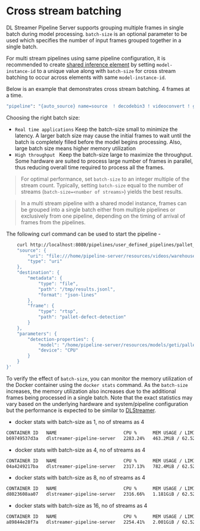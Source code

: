 # Cross stream batching

DL Streamer Pipeline Server supports grouping multiple frames in single batch during model processing. `batch-size` is an optional parameter to be used which specifies the number of input frames grouped together in a single batch. 

For multi stream pipelines using same pipeline configuration, it is recommended to create [shared inference element](./multistream-pipelines.md) by setting `model-instance-id` to a unique value along with `batch-size` for cross stream batching to occur across elements with same `model-instance-id`.

Below is an example that demonstrates cross stream batching. 4 frames at a time.

```sh
"pipeline": "{auto_source} name=source  ! decodebin3 ! videoconvert ! gvadetect name=detection batch-size=4 model-instance-id=1 ! queue ! gvawatermark ! gvafpscounter ! gvametaconvert add-empty-results=true name=metaconvert ! gvametapublish name=destination ! appsink name=appsink",
```

Choosing the right batch size:

* `Real time applications`  Keep the batch-size small to minimize the latency. A larger batch size may cause the initial frames to wait until the batch is completely filled before the model begins processing. Also, large batch size means higher memory utilization
* `High throughput `  Keep the batch-size large to maximize the throughput. Some hardware are suited to process large number of frames in parallel, thus reducing overall time required to process all the frames.

> For optimal performance, set `batch-size` to an integer multiple of the stream count. Typically, setting `batch-size` equal to the number of streams (`batch-size=<number of streams>`) yields the best results.

> In a multi stream pipeline with a shared model instance, frames can be grouped into a single batch either from multiple pipelines or exclusively from one pipeline, depending on the timing of arrival of frames from the pipelines.

The following curl command can be used to start the pipeline - 
``` sh
    curl http://localhost:8080/pipelines/user_defined_pipelines/pallet_defect_detection -X POST -H 'Content-Type: application/json' -d '{
    "source": {
        "uri": "file:///home/pipeline-server/resources/videos/warehouse.avi",
        "type": "uri"
    },
    "destination": {
        "metadata": {
            "type": "file",
            "path": "/tmp/results.jsonl",
            "format": "json-lines"
        },
        "frame": {
            "type": "rtsp",
            "path": "pallet-defect-detection"
        }
    },
    "parameters": {
        "detection-properties": {
            "model": "/home/pipeline-server/resources/models/geti/pallet_defect_detection/deployment/Detection/model/model.xml",
            "device": "CPU"
        }
    }
}'
```

To verify the effect of `batch-size`, you can monitor the memory utilization of the Docker container using the `docker stats` command. As the `batch-size` increases, the memory utilization also increases due to the additional frames being processed in a single batch. Note that the exact statistics may vary based on the underlying hardware and system/pipeline configuration but the performance is expected to be similar to [DLStreamer](https://dlstreamer.github.io/dev_guide/performance_guide.html#multi-stream-pipelines-with-single-ai-stage). 

* docker stats with batch-size as 1, no of streams as 4
```sh
CONTAINER ID   NAME                         CPU %      MEM USAGE / LIMIT     MEM %     NET I/O         BLOCK I/O     PIDS
b69749537d3a   dlstreamer-pipeline-server   2283.24%   463.2MiB / 62.52GiB   0.72%     19.2kB / 10kB   0B / 3.29MB   101
```

* docker stats with batch-size as 4, no of streams as 4
```sh
CONTAINER ID   NAME                         CPU %      MEM USAGE / LIMIT     MEM %     NET I/O           BLOCK I/O   PIDS
04a4249217ba   dlstreamer-pipeline-server   2317.13%   782.4MiB / 62.52GiB   1.22%     10.1kB / 1.97kB   0B / 0B     102
```

* docker stats with batch-size as 8, no of streams as 4
```sh
CONTAINER ID   NAME                         CPU %      MEM USAGE / LIMIT     MEM %     NET I/O           BLOCK I/O   PIDS
d8023608aa07   dlstreamer-pipeline-server   2316.66%   1.181GiB / 62.52GiB   1.89%     11.2kB / 1.62kB   0B / 0B     102
```

* docker stats with batch-size as 16, no of streams as 4
```sh
CONTAINER ID   NAME                         CPU %      MEM USAGE / LIMIT     MEM %     NET I/O           BLOCK I/O   PIDS
a89844e28f7a   dlstreamer-pipeline-server   2254.41%   2.001GiB / 62.52GiB   3.20%     11.9kB / 2.22kB   0B / 0B     100
```